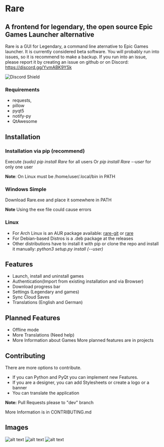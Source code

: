 # Rare

## A frontend for legendary, the open source Epic Games Launcher alternative

Rare is a GUI for Legendary, a command line aternative to Epic Games launcher. 
It is currently considered beta software. You will probably run into issues, so it is
recommend to make a backup. If you run into an issue, please report it by creating an issue on github or on Discord: https://discord.gg/YvmABK9YSk 

![Discord Shield](https://discordapp.com/api/guilds/826881530310819914/widget.png?style=shield)


### Requirements

- requests,
- pillow
- pyqt5
- notify-py
- QtAwesome

## Installation

### Installation via pip (recommend)

Execute *(sudo) pip install Rare* for all users Or *pip install Rare --user* for only one user

**Note**: On Linux must be /home/user/.local/bin in PATH

### Windows Simple

Download Rare.exe and place it somewhere in PATH

**Note**
Using the exe file could cause errors

### Linux

- For Arch Linux is an AUR package available: [rare-git](https://aur.archlinux.org/packages/rare-git)
  or [rare](https://aur.archlinux.org/packages/rare)
- For Debian-based Distros is a .deb package at the releases
- Other distributions have to install it with pip or clone the repo and install it manually: *python3 setup.py install (--user)*

## Features

- Launch, install and uninstall games
- Authentication(Import from existing installation and via Browser)
- Download progress bar
- Settings (Legendary and games)
- Sync Cloud Saves
- Translations (English and German)

## Planned Features
- Offline mode
- More Translations (Need help)
- More Information about Games
More planned features are in projects

## Contributing
There are more options to contribute. 
- If you can Python and PyQt you can implement new Features.
- If you are a designer, you can add Stylesheets or create a logo or a banner
- You can translate the application

**Note:** Pull Requests please to "dev" branch

More Information is in CONTRIBUTING.md

## Images

![alt text](https://github.com/Dummerle/Rare/blob/main/Screenshots/Rare.png?raw=true)
![alt text](https://github.com/Dummerle/Rare/blob/main/Screenshots/GameInfo.png?raw=true)
![alt text](https://github.com/Dummerle/Rare/blob/main/Screenshots/RareSettings.png?raw=true)

